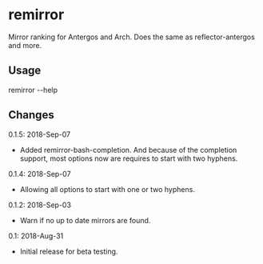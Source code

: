 # remirror
Mirror ranking for Antergos and Arch. Does the same as reflector-antergos and more.
## Usage
remirror --help
## Changes
0.1.5: 2018-Sep-07
- Added remirror-bash-completion. And because of the completion support, most options now are requires to start with two hyphens.

0.1.4: 2018-Sep-07
- Allowing all options to start with one or two hyphens.

0.1.2: 2018-Sep-03
- Warn if no up to date mirrors are found.

0.1: 2018-Aug-31
- Initial release for beta testing.
